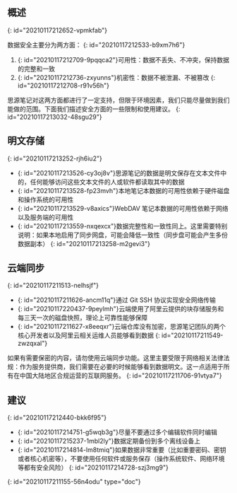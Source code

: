 ## 概述
{: id="20210117212652-vpmkfab"}

数据安全主要分为两方面：
{: id="20210117212533-b9xm7h6"}

1. {: id="20210117212709-9pqqca2"}可用性：数据不丢失、不冲突，保持数据的完整和一致
2. {: id="20210117212736-zxyunns"}机密性：数据不被泄漏、不被篡改
{: id="20210117212708-r91v56h"}

思源笔记对这两方面都进行了一定支持，但限于环境因素，我们只能尽量做到我们能做的范围。下面我们描述安全方面的一些限制和使用建议。
{: id="20210117213032-48sgu29"}

## 明文存储
{: id="20210117213252-rjh6iu2"}

* {: id="20210117213526-cy3oj8v"}思源笔记的数据是明文保存在文本文件中的，任何能够访问这些文本文件的人或软件都读取其中的数据
* {: id="20210117213528-fp23mvh"}本地笔记本数据的可用性依赖于硬件磁盘和操作系统的可用性
* {: id="20210117213529-v8axics"}WebDAV 笔记本数据的可用性依赖于网络以及服务端的可用性
* {: id="20210117213559-nxqexcx"}数据完整性和一致性同上。这里需要特别说明：如果本地启用了同步网盘，可能会降低一致性（同步盘可能会产生多份数据副本）
{: id="20210117213258-m2gevi3"}

## 云端同步
{: id="20210117211513-nelhsjf"}

* {: id="20210117211626-ancm11q"}通过 Git SSH 协议实现安全网络传输
* {: id="20210117220437-9peylmh"}云端使用了阿里云提供的块存储服务和每三天一次的磁盘快照，理论上可靠性能够保障
* {: id="20210117211627-x8eeqxr"}云端仓库没有加密，思源笔记团队的两个核心开发者以及阿里云相关运维人员能够看到数据
{: id="20210117211549-zwzqxal"}

如果有需要保密的内容，请勿使用云端同步功能。这里主要受限于网络相关法律法规：作为服务提供商，我们需要在必要的时候能够看到数据明文。这一点适用于所有在中国大陆地区合规运营的互联网服务。
{: id="20210117211706-91vtya7"}

## 建议
{: id="20210117212440-bkk6f95"}

* {: id="20210117214751-g5wqb3g"}尽量不要通过多个编辑软件同时编辑
* {: id="20210117215237-1mbl2ly"}数据定期备份到多个离线设备上
* {: id="20210117214814-lm8tmiq"}如果数据非常重要（比如重要密码、密钥或者核心机密等），不要使用任何软件或服务保存（操作系统软件、网络环境等都有安全风险）
{: id="20210117214728-szj3mg9"}


{: id="20210117211155-56n4odu" type="doc"}
